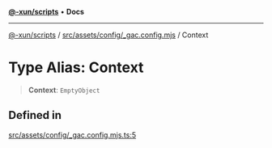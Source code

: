 [**@-xun/scripts**](../../../../../README.md) • **Docs**

***

[@-xun/scripts](../../../../../README.md) / [src/assets/config/\_gac.config.mjs](../README.md) / Context

# Type Alias: Context

> **Context**: `EmptyObject`

## Defined in

[src/assets/config/\_gac.config.mjs.ts:5](https://github.com/Xunnamius/xscripts/blob/5720c37375b8ffddbde03f8e53002853e0eeabbc/src/assets/config/_gac.config.mjs.ts#L5)
